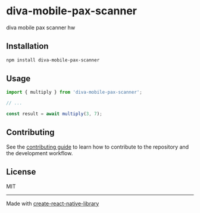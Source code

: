 # diva-mobile-pax-scanner

diva mobile pax scanner hw

## Installation

```sh
npm install diva-mobile-pax-scanner
```

## Usage

```js
import { multiply } from 'diva-mobile-pax-scanner';

// ...

const result = await multiply(3, 7);
```

## Contributing

See the [contributing guide](CONTRIBUTING.md) to learn how to contribute to the repository and the development workflow.

## License

MIT

---

Made with [create-react-native-library](https://github.com/callstack/react-native-builder-bob)
